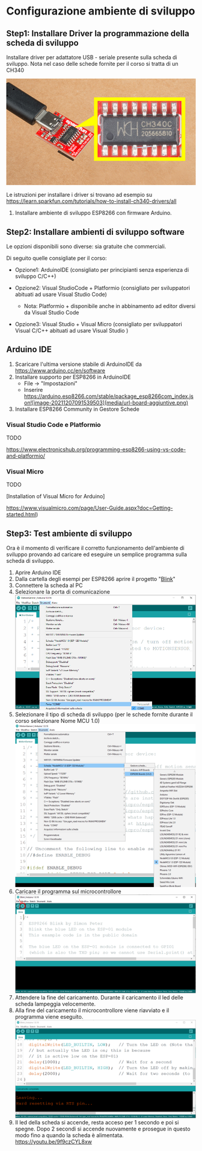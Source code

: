 # Configurazione ambiente di sviluppo

## Step1: Installare Driver la programmazione della scheda di sviluppo

Installare driver per adattatore USB - seriale presente sulla scheda di sviluppo. Nota nel caso delle schede fornite per il corso  si tratta di un CH340

![CH340 Highlighted and Closeup](media/USB-to-serial_converter_CH340-closeup.jpg) 

Le istruzioni per installare i driver si trovano ad esempio su https://learn.sparkfun.com/tutorials/how-to-install-ch340-drivers/all

1. Installare ambiente di sviluppo ESP8266 con firmware Arduino. 

## Step2: Installare ambienti di sviluppo software

Le opzioni disponibili sono diverse: sia gratuite che commerciali.

 Di seguito quelle consigliate per il corso:

- Opzione1: ArduinoIDE  (consigliato per principianti senza esperienza di sviluppo C/C++)
- Opzione2: Visual StudioCode + Platformio (consigliato per sviluppatori abituati ad usare Visual Studio Code)
  - Nota: Platformio + disponibile anche in abbinamento ad editor diversi da Visual Studio Code

- Opzione3: Visual Studio + Visual Micro (consigliato per sviluppatori Visual C/C++ abituati ad usare Visual Studio )

## Arduino IDE

1. Scaricare l'ultima versione stabile di ArduinoIDE da https://www.arduino.cc/en/software
2. Installare supporto per ESP8266 in ArduinoIDE 
   - File -> "Impostazioni"
   - Inserire https://arduino.esp8266.com/stable/package_esp8266com_index.json![image-20211207091539503](media/url-board-aggiuntive.png)
3. Installare ESP8266 Community in Gestore Schede

### Visual Studio Code e Platformio

TODO 

https://www.electronicshub.org/programming-esp8266-using-vs-code-and-platformio/

### Visual Micro

TODO

[Installation of Visual Micro for Arduino] 

https://www.visualmicro.com/page/User-Guide.aspx?doc=Getting-started.html)

## Step3: Test ambiente di sviluppo

Ora è il momento di verificare il corretto funzionamento dell'ambiente di sviluppo provando ad caricare ed eseguire un semplice programma sulla scheda di sviluppo. 

1. Aprire Arduino IDE
2. Dalla cartella degli esempi per ESP8266 aprire il progetto "[Blink](../ESP8266/Blink/Blink.ino)"
3. Connettere la scheda al PC
4. Selezionare la porta di comunicazione ![image-20211207123849052](media/arduinoIDE-selezionare-porta.png)
5. Selezionare il tipo di scheda di sviluppo (per le schede fornite durante il corso selezionare Nome MCU 1.0) ![image-20211207124102262](media/arduinoIDE-selezionare-tipo-scheda.png)
6. Caricare il programma sul microcontrollore ![image-20211207124445143](media/arduinoIDE-carica-programma-su-scheda.png)
7. Attendere la fine del caricamento. Durante il caricamento il led delle scheda lampeggia velocemente. 
8. Alla fine del caricamento il microcontrollore viene riavviato e il programma viene eseguito.  ![image-20211207125236751](media/arduinoIDE-reset-mcu.png)
9. Il led della scheda si accende, resta acceso per 1 secondo e poi si spegne. Dopo 2 secondi si accende nuovamente e prosegue in questo modo fino a quando la scheda è alimentata. https://youtu.be/9f9czCYL8xw